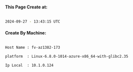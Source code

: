 
   
#### This Page Create at:

```bash

2024-09-27 - 13:43:15 UTC

```

#### Create By Machine:

```bash

Host Name : fv-az1382-173

platform  : Linux-6.8.0-1014-azure-x86_64-with-glibc2.35

Ip Local  : 10.1.0.124

```

